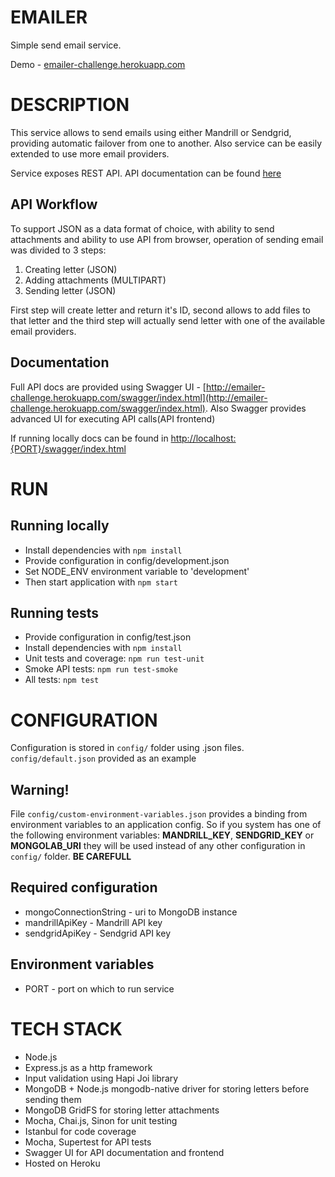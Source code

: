 # EMAILER
Simple send email service.

Demo - [emailer-challenge.herokuapp.com](http://emailer-challenge.herokuapp.com/swagger/index.html)

# DESCRIPTION
This service allows to send emails using either Mandrill or Sendgrid, providing automatic failover from one to another. Also service can be easily extended to use more email providers.

Service exposes REST API. API documentation can be found  [here](http://emailer-challenge.herokuapp.com/swagger/index.html)

## API Workflow
To support JSON as a data format of choice, with ability to send attachments and ability to use API from browser, operation of sending email was divided to 3 steps:

1. Creating letter (JSON)
2. Adding attachments (MULTIPART)
3. Sending letter (JSON)

First step will create letter and return it's ID, second allows to add files to that letter and the third step will actually send letter with one of the available email providers.

## Documentation
Full API docs are provided using Swagger UI -  [http://emailer-challenge.herokuapp.com/swagger/index.html](http://emailer-challenge.herokuapp.com/swagger/index.html).
Also Swagger provides advanced UI for executing API calls(API frontend)

If running locally docs can be found in [http://localhost:{PORT}/swagger/index.html](http://localhost:3000/swagger/index.html) 
# RUN
## Running locally
* Install dependencies with `npm install`
* Provide configuration in config/development.json
* Set NODE_ENV environment variable to 'development'
* Then start application with `npm start`

## Running tests
* Provide configuration in config/test.json
* Install dependencies with `npm install`
* Unit tests and coverage: `npm run test-unit`
* Smoke API tests: `npm run test-smoke`
* All tests: `npm test`

# CONFIGURATION
Configuration is stored in `config/` folder using .json files. `config/default.json` provided as an example

## Warning!
File `config/custom-environment-variables.json` provides a binding from environment variables to an application config.
So if you system has one of the following environment variables: **MANDRILL_KEY**, **SENDGRID_KEY** or **MONGOLAB_URI** they will be used instead of any other configuration in `config/` folder. **BE CAREFULL**

## Required configuration
* mongoConnectionString - uri to MongoDB instance
* mandrillApiKey - Mandrill API key
* sendgridApiKey - Sendgrid API key

## Environment variables
* PORT - port on which to run service

# TECH STACK
* Node.js
* Express.js as a http framework
* Input validation using Hapi Joi library
* MongoDB + Node.js mongodb-native driver for storing letters before sending them
* MongoDB GridFS for storing letter attachments
* Mocha, Chai.js, Sinon for unit testing
* Istanbul for code coverage
* Mocha, Supertest for API tests
* Swagger UI for API documentation and frontend
* Hosted on Heroku
